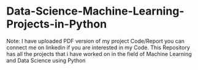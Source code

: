 # Data-Science-Machine-Learning-Projects-in-Python

Note: I have uploaded PDF version of my project Code/Report you can connect me on linkedin if you are interested in my Code.
This Repository has all the projects that i have worked on in the field of Machine Learning and Data Science using Python <br />

